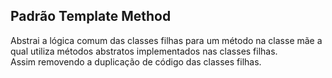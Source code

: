 ## Padrão Template Method
Abstrai a lógica comum das classes filhas para um método na classe mãe a qual utiliza métodos abstratos implementados nas classes filhas.
<br/>
Assim removendo a duplicação de código das classes filhas.